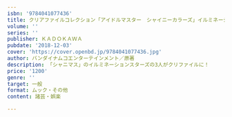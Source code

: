 ```yaml
---
isbn: '9784041077436'
title: クリアファイルコレクション「アイドルマスター　シャイニーカラーズ」イルミネーションスター
volume: ''
series: ''
publisher: ＫＡＤＯＫＡＷＡ
pubdate: '2018-12-03'
cover: 'https://cover.openbd.jp/9784041077436.jpg'
author: バンダイナムコエンターテインメント／原著
description: 「シャニマス」のイルミネーションスターズの3人がクリファイルに！
price: '1200'
genre: ''
target: 一般
format: ムック・その他
content: 諸芸・娯楽

---
```


